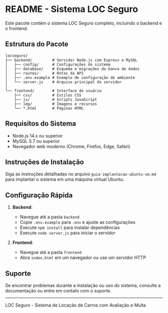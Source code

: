 # README - Sistema LOC Seguro

Este pacote contém o sistema LOC Seguro completo, incluindo o backend e o frontend.

## Estrutura do Pacote

```
locseguro/
├── backend/         # Servidor Node.js com Express e MySQL
│   ├── config/      # Configurações do sistema
│   ├── database/    # Esquema e migrações do banco de dados
│   ├── routes/      # Rotas da API
│   ├── .env.example # Exemplo de configuração de ambiente
│   └── server.js    # Arquivo principal do servidor
│
└── frontend/        # Interface de usuário
    ├── css/         # Estilos CSS
    ├── js/          # Scripts JavaScript
    ├── img/         # Imagens e recursos
    └── *.html       # Páginas HTML
```

## Requisitos do Sistema

- Node.js 14.x ou superior
- MySQL 5.7 ou superior
- Navegador web moderno (Chrome, Firefox, Edge, Safari)

## Instruções de Instalação

Siga as instruções detalhadas no arquivo `guia-implantacao-ubuntu-vm.md` para implantar o sistema em uma máquina virtual Ubuntu.

## Configuração Rápida

1. **Backend**:
   - Navegue até a pasta `backend`
   - Copie `.env.example` para `.env` e ajuste as configurações
   - Execute `npm install` para instalar dependências
   - Execute `node server.js` para iniciar o servidor

2. **Frontend**:
   - Navegue até a pasta `frontend`
   - Abra `index.html` em um navegador ou use um servidor HTTP

## Suporte

Se encontrar problemas durante a instalação ou uso do sistema, consulte a documentação ou entre em contato com o suporte.

---

LOC Seguro - Sistema de Locação de Carros com Avaliação e Multa

